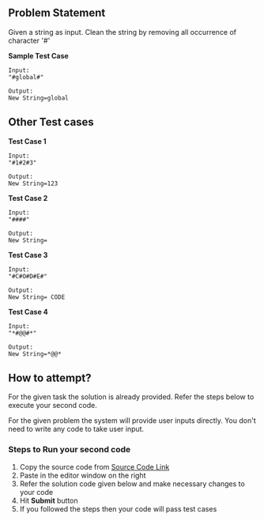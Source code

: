 
## Problem Statement
Given a string as input. Clean the string by removing all occurrence of character 
'#'

**Sample Test Case**
```
Input:
"#global#"

Output:
New String=global
```
## Other Test cases
**Test Case 1**
```
Input:
"#1#2#3"

Output:
New String=123
```
**Test Case 2**
```
Input:
"####"

Output:
New String=
```

**Test Case 3**
```
Input:
"#C#O#D#E#"

Output:
New String= CODE
```
**Test Case 4**
```
Input:
"*#@@#*"

Output:
New String=*@@*
```


## How to attempt?
For the given task the solution is already provided. Refer the steps below to execute your second code.

For the given problem the system will provide user inputs directly. You don't need to write any code to take user input.

### Steps to Run your second code
1. Copy the source code from [Source Code Link](https://raw.githubusercontent.com/Aartiarora22/Lab_assignments/main/P1/T3/Main.java)
2. Paste in the editor window on the right
3. Refer the solution code given below and make necessary changes to your code
4. Hit **Submit** button
5. If you followed the steps then your code will pass test cases
